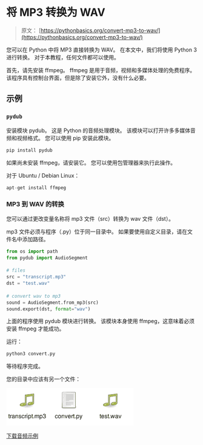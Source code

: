 # 将 MP3 转换为 WAV

> 原文： [https://pythonbasics.org/convert-mp3-to-wav/](https://pythonbasics.org/convert-mp3-to-wav/)

您可以在 Python 中将 MP3 直接转换为 WAV。 在本文中，我们将使用 Python 3 进行转换。 对于本教程，任何文件都可以使用。

首先，请先安装 ffmpeg。 ffmpeg 是用于音频，视频和多媒体处理的免费程序。 该程序具有控制台界面，但是除了安装它外，没有什么必要。



## 示例

### `pydub`

安装模块 pydub。 这是 Python 的音频处理模块。 该模块可以打开许多多媒体音频和视频格式。 您可以使用 pip 安装此模块。

```py
pip install pydub

```

如果尚未安装 ffmpeg，请安装它。 您可以使用包管理器来执行此操作。

对于 Ubuntu / Debian Linux：

```py
apt-get install ffmpeg

```

### MP3 到 WAV 的转换

您可以通过更改变量名称将 mp3 文件（src）转换为 wav 文件（dst）。

mp3 文件必须与程序（.py）位于同一目录中。 如果要使用自定义目录，请在文件名中添加路径。

```py
from os import path
from pydub import AudioSegment

# files                                                                         
src = "transcript.mp3"
dst = "test.wav"

# convert wav to mp3                                                            
sound = AudioSegment.from_mp3(src)
sound.export(dst, format="wav")

```

上面的程序使用 pydub 模块进行转换。 该模块本身使用 ffmpeg，这意味着必须安装 ffmpeg 才能成功。

运行：

```py
python3 convert.py

```

等待程序完成。

您的目录中应该有另一个文件：

![convert mp3 to wav](img/65fc960355b27bb4127f86b0eb80b24e.jpg)

[下载音频示例](https://social.pythonbasics.org/download-audio-examples/)